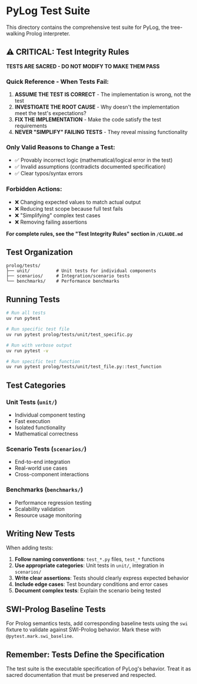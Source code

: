 # PyLog Test Suite

This directory contains the comprehensive test suite for PyLog, the tree-walking Prolog interpreter.

## ⚠️ CRITICAL: Test Integrity Rules

**TESTS ARE SACRED - DO NOT MODIFY TO MAKE THEM PASS**

### Quick Reference - When Tests Fail:

1. **ASSUME THE TEST IS CORRECT** - The implementation is wrong, not the test
2. **INVESTIGATE THE ROOT CAUSE** - Why doesn't the implementation meet the test's expectations?
3. **FIX THE IMPLEMENTATION** - Make the code satisfy the test requirements
4. **NEVER "SIMPLIFY" FAILING TESTS** - They reveal missing functionality

### Only Valid Reasons to Change a Test:
- ✅ Provably incorrect logic (mathematical/logical error in the test)
- ✅ Invalid assumptions (contradicts documented specification)
- ✅ Clear typos/syntax errors

### Forbidden Actions:
- ❌ Changing expected values to match actual output
- ❌ Reducing test scope because full test fails
- ❌ "Simplifying" complex test cases
- ❌ Removing failing assertions

**For complete rules, see the "Test Integrity Rules" section in `/CLAUDE.md`**

## Test Organization

```
prolog/tests/
├── unit/          # Unit tests for individual components
├── scenarios/     # Integration/scenario tests
└── benchmarks/    # Performance benchmarks
```

## Running Tests

```bash
# Run all tests
uv run pytest

# Run specific test file
uv run pytest prolog/tests/unit/test_specific.py

# Run with verbose output
uv run pytest -v

# Run specific test function
uv run pytest prolog/tests/unit/test_file.py::test_function
```

## Test Categories

### Unit Tests (`unit/`)
- Individual component testing
- Fast execution
- Isolated functionality
- Mathematical correctness

### Scenario Tests (`scenarios/`)
- End-to-end integration
- Real-world use cases
- Cross-component interactions

### Benchmarks (`benchmarks/`)
- Performance regression testing
- Scalability validation
- Resource usage monitoring

## Writing New Tests

When adding tests:

1. **Follow naming conventions**: `test_*.py` files, `test_*` functions
2. **Use appropriate categories**: Unit tests in `unit/`, integration in `scenarios/`
3. **Write clear assertions**: Tests should clearly express expected behavior
4. **Include edge cases**: Test boundary conditions and error cases
5. **Document complex tests**: Explain the scenario being tested

## SWI-Prolog Baseline Tests

For Prolog semantics tests, add corresponding baseline tests using the `swi` fixture to validate against SWI-Prolog behavior. Mark these with `@pytest.mark.swi_baseline`.

## Remember: Tests Define the Specification

The test suite is the executable specification of PyLog's behavior. Treat it as sacred documentation that must be preserved and respected.